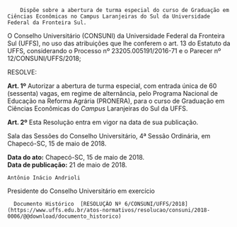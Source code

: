         Dispõe sobre a abertura de turma especial do curso de Graduação em Ciências Econômicas no Campus Laranjeiras do Sul da Universidade Federal da Fronteira Sul.  

O Conselho Universitário (CONSUNI) da Universidade Federal da Fronteira Sul (UFFS), no uso das atribuições que lhe conferem o art. 13 do Estatuto da UFFS, considerando o Processo nº 23205.005191/2016-71 e o Parecer nº 12/CONSUNI/UFFS/2018;

 RESOLVE:

 **Art. 1º** Autorizar a abertura de turma especial, com entrada única de 60 (sessenta) vagas, em regime de alternância, pelo Programa Nacional de Educação na Reforma Agrária (PRONERA), para o curso de Graduação em Ciências Econômicas do *Campus* Laranjeiras do Sul da UFFS.

 **Art. 2º** Esta Resolução entra em vigor na data de sua publicação.

 Sala das Sessões do Conselho Universitário, 4ª Sessão Ordinária, em Chapecó-SC, 15 de maio de 2018.

   **Data do ato:** Chapecó-SC, 15 de maio de 2018.   
 **Data de publicação:**  21 de maio de 2018. 

    Antônio Inácio Andrioli   
 Presidente do Conselho Universitário em exercício 

      Documento Histórico  [RESOLUÇÃO Nº 6/CONSUNI/UFFS/2018](https://www.uffs.edu.br/atos-normativos/resolucao/consuni/2018-0006/@@download/documento_historico)     
      